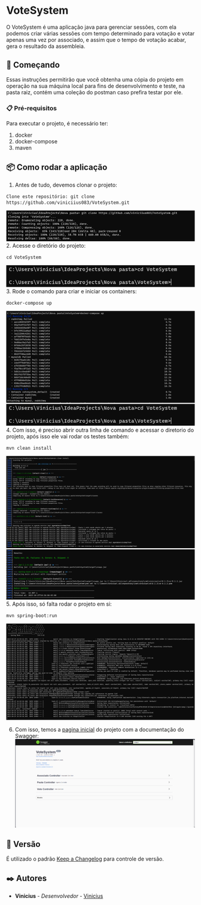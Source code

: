 # VoteSystem

O VoteSystem é uma aplicação java para gerenciar sessões, com ela podemos criar várias sessões com tempo determinado para votação e votar apenas uma vez por associado, e assim que o tempo de votação acabar, gera o resultado da assembleia.

## 🚀 Começando

Essas instruções permitirão que você obtenha uma cópia do projeto em operação na sua máquina local para fins de desenvolvimento e teste, na pasta raiz, contém uma coleção do postman caso prefira testar por ele.


### 📋 Pré-requisitos

Para executar o projeto, é necessário ter:
1. docker
2. docker-compose
3. maven


## 📦 Como rodar a aplicação

1. Antes de tudo, devemos clonar o projeto:
```
Clone este repositório: git clone https://github.com/viniciius083/VoteSystem.git
```
![img.png](images/cloneProject.png)
2. Acesse o diretório do projeto:
```
cd VoteSystem
```
![img.png](images/cdVoteSystem.png)
3. Rode o comando para criar e iniciar os containers:
```
docker-compose up
```
![img.png](images/dockerComposeUp.png)![img.png](images/cdVoteSystem.png)
4. Com isso, é preciso abrir outra linha de comando e acessar o diretorio 
do projeto, após isso ele vai rodar os testes também:
```
mvn clean install
```
![img_1.png](images/mvnCleanInstall.png)
![img.png](images/resultTests.png)
5. Após isso, só falta rodar o projeto em si:
```
mvn spring-boot:run
```
![img.png](images/mvnSpringBootRun.png)

6. Com isso, temos a [pagina inicial](http://localhost:8080) do projeto com a documentação do Swagger:
![img.png](images/swaggerLocalHost.png)



## 📌 Versão

É utilizado o padrão [Keep a Changelog](https://keepachangelog.com/en/1.0.0/) para controle de versão.

## ✒️ Autores



* **Vinicius** - *Desenvolvedor* - [Vinicius](https://github.com/viniciius083)





